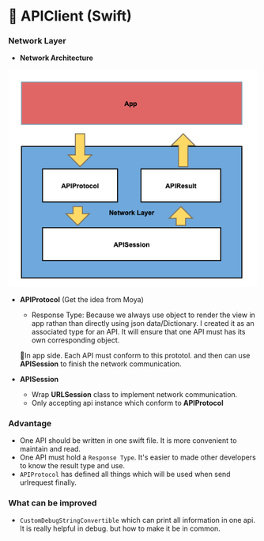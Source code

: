 # 🚀 APIClient (Swift)


### Network Layer

* **Network Architecture**

![image](https://github.com/Ericji1989114/APIClient-Swift/blob/master/ScreenShot/Network%20Architecture.png)

* **APIProtocol** (Get the idea from Moya)

	* Response Type: Because we always use object to render the view in app rathan than directly using json data/Dictionary. I created it as an associated type for an API. It will ensure that one API must has its own corresponding object.

	🌟In app side. Each API must conform to this prototol. and then can use **APISession** to finish the network communication.
	
* **APISession**

	* Wrap **URLSession** class to implement network communication.
	* Only accepting api instance which conform to **APIProtocol**


### Advantage

* One API should be written in one swift file. It is more convenient to maintain and read.
* One API must hold a `Response Type`. It's easier to made other developers to know the result type and use. 
* `APIProtocol` has defined all things which will be used when send urlrequest finally. 

### What can be improved

* `CustomDebugStringConvertible` which can print all information in one api. It is really helpful in debug. but how to make it be in common.

	
















